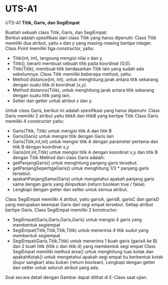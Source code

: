 # UTS-A1
UTS-A1
<strong>Titik, Garis, dan SegiEmpat</strong>

Buatlah sebuah class Titik, Garis, dan SegiEmpat.  
Berikut adalah spesifikasi dari class Titik yang harus dipenuhi:
Class Titik memiliki dua atribut, yaitu x dan y yang masing-masing bertipe integer.
Class Point memiliki tiga constructor, yaitu:
-	Titik(int, int), langsung mengisi nilai x dan y.
-	Titik(), berarti membuat sebuah titik pada koordinat (0,0).
-	Titik(Titik), membuat titik berdasarkan Titik lain yang sudah ada sebelumnya.
Class Titik memiliki beberapa method, yaitu:
-	Method distance(int, int), untuk menghitung jarak antara titik sekarang dengan suatu titik di koordinat (x,y).
-	Method distance(Titik), untuk menghitung jarak antara titik sekarang dengan suatu titik yang lain.
-	Setter dan getter untuk atribut x dan y.

Untuk class Garis, berikut ini adalah spesifikasi yang harus dipenuhi:
Class Garis memiliki 2 atribut yaitu titikA dan titikB yang bertipe Titik
Class Garis memiliki 4 constructor yaitu:
-	Garis(Titik, Titik) untuk mengisi titik A dan titik B
-	Garis(Garis) untuk mengisi titik dengan Garis lain
-	Garis(Titik,int,int) untuk mengisi titik A dengan parameter pertama dan titik B dengan koordinat x,y
-	Garis(int,int,Titik) untuk mengisi titik A dengan koordinat x,y dan titik B dengan Titik
Method dari class Garis adalah:
-	getPanjangGaris() untuk menghitung panjang garis tersebut.
-	getPanjangSepertigaGaris() untuk menghitung 1/3 * panjang garis tersebut.
-	apakahPanjangSama(Garis) untuk mengetahui apakah panjang garis sama dengan garis yang diinputkan (return boolean true / false).
-	Lengkapi dengan getter dan setter untuk semua atribut.

Class SegiEmpat memiliki 4 atribut, yaitu garisA, garisB, garisC dan garisD yang merupakan keempat Garis dari segi empat tersebut.  Setiap atribut bertipe Garis.
Class SegiEmpat memiliki 2 konstructor:
-	SegiEmpat(Garis,Garis,Garis,Garis) untuk mengisi 4 garis yang membentuk segiempat
-	SegiEmpat(Titik,Titik,Titik,Titik) untuk menerima 4 titik sudut yang membentuk segiempat
-	SegiEmpat(Garis,Titik,Titik) untuk menerima 1 buah garis (garisA ke B) dan 2 buah titik (titik c dan titik d) yang membentuk segi empat
Class SegiEmpat memiliki method area() untuk menghitung luas kotak dan apakahKotak() untuk mengetahui apakah segi empat itu berbentuk kotak (bujur sangkar) atau bukan (return boolean).  Lengkapi dengan getter dan setter untuk seluruh atribut yang ada.

Soal secara detail dengan Gambar dapat dilihat di E-Class saat ujian.
